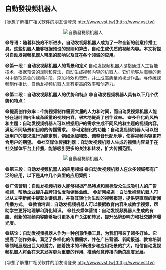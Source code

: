 ## **自動發視頻机器人**

[😍想了解推广相关软件的朋友请登录 http://www.vst.tw](http://www.vst.tw)

 <center><img src="https://vst.tw/MP4/tuiguang/png/5.png" alt="自動發視頻机器人"></center>

**😄导语：随着科技的不断进步，自动发视频机器人成为了一种全新的创意传播工具。这些机器人能够根据预设的规则和算法，自动生成优质的视频内容。本文将探讨自动发视频机器人带来的影响以及其在各个领域的应用。**

**😄第一段：自动发视频机器人的背景和定义**
自动发视频机器人是指通过人工智能技术，根据预设的规则和算法，自动生成视频内容的机器人。它们能够从海量的素材中选取适合的视频片段、添加特效和音乐，并生成高质量的视觉作品。与传统视频制作相比，自动发视频机器人具有更高的效率和创造力。

**😄第二段：自动发视频机器人的优势和特点**
**😄自动发视频机器人具有以下几个优势和特点：**

**😄提高创作效率：传统视频制作需要大量的人力和时间，而自动发视频机器人能够在短时间内生成高质量的视频内容，极大地提高了创作效率。**
**😄多样化的风格和主题：自动发视频机器人可以根据用户的需求生成不同风格和主题的视频内容，满足不同场景和目的的传播需求。**
**😄可定制化的功能：自动发视频机器人可以根据用户的要求进行功能定制，例如添加特效、调整音乐配乐等，使得视频内容更符合用户的期望。**
**😄社交媒体传播利器：自动发视频机器人生成的视频内容易于在社交媒体平台上传播，能够吸引更多的关注和转发，扩大传播范围。**

 <center><img src="https://vst.tw/MP4/tuiguang/png/4.png" alt="自動發視頻机器人"></center>

**😄第三段：自动发视频机器人的应用领域**
**😄自动发视频机器人在众多领域都有广泛的应用，以下是其中几个典型的应用案例：**

**😄广告营销：自动发视频机器人能够根据产品特点和目标受众生成吸引人的广告视频，帮助企业提升品牌知名度和销售业绩。**
**😄新闻报道：自动发视频机器人可以从文字新闻中提取关键信息，并将其转化为生动的视频报道，提供更直观的新闻传播方式。**
**😄教育培训：自动发视频机器人可以根据教育内容生成教学视频，帮助学生更好地理解和消化知识。**
**😄社交媒体营销：自动发视频机器人生成的有趣、创新的视频内容能够吸引更多用户关注和转发，提升品牌影响力和社交媒体曝光度。**

**😄结论：自动发视频机器人作为一种创意传播工具，为我们带来了诸多好处。它提高了创作效率，满足了多样化的传播需求，并在广告营销、新闻报道、教育培训等领域展现出巨大的潜力。随着技术的不断进步和应用场景的扩大，相信自动发视频机器人将会在未来发挥更为重要的作用，推动创意传播向新的高度发展。**

[😍想了解推广相关软件的朋友请登录 http://www.vst.tw](http://www.vst.tw)



